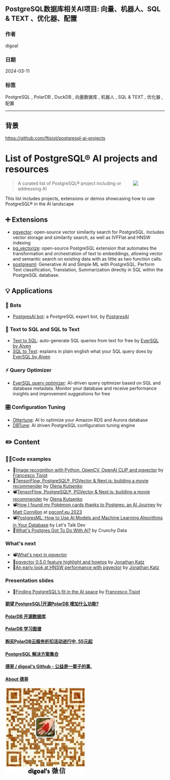 ## PostgreSQL数据库相关AI项目: 向量、机器人、SQL & TEXT 、优化器、配置    
                                                                            
### 作者                                                                            
digoal                                                                            
                                                                            
### 日期                                                                            
2024-03-11                                                                   
                                                                            
### 标签                                                                            
PostgreSQL , PolarDB , DuckDB , 向量数据库 , 机器人 , SQL & TEXT , 优化器 , 配置                    
                                                                            
----                                                                            
                                                                            
## 背景     
    
https://github.com/ftisiot/postgresql-ai-projects    
  
  
# List of PostgreSQL® AI projects and resources  
  
[<img src="https://wiki.postgresql.org/images/a/a4/PostgreSQL_logo.3colors.svg" align="right"  width="100">](https://www.postgresql.org/)  
  
> A curated list of PostgreSQL® project including or addressing AI  
  
This list includes projects, extensions or demos showcasing how to use PostgreSQL® in the AI landscape  
  
## ➕ Extensions  
  
* [pgvector](https://github.com/pgvector/pgvector): open-source vector similarity search for PostgreSQL. Includes vector storage and similarity search, as well as IVFFlat and HNSW indexing  
* [pg_vectorize](https://github.com/tembo-io/pg_vectorize): open-source PostgreSQL extension that automates the transformation and orchestration of text to embeddings, allowing vector and semantic search on existing data with as little as two function calls.  
* [postgresml](https://github.com/postgresml/postgresml): Generative AI and Simple ML with PostgreSQL. Perform Text classification, Translation, Summarization directly in SQL within the PostgreSQL database.  
  
## 💡 Applications  
  
### 🤖 Bots  
  
* [PostgresAI bot](https://postgres.ai/bot): a PostgreSQL expert bot, by [PostgresAI](https://twitter.com/postgres_ai)  
  
### 📑 Text to SQL and SQL to Text  
  
* [Text to SQL](https://www.eversql.com/text-to-sql/): auto-generate SQL queries from text for free by [EverSQL by Aiven](https://www.eversql.com/?utm_medium=organic&utm_source=ext_blog&utm_content=listpostgresai)  
* [SQL to Text](https://www.eversql.com/sql-to-text/?utm_medium=organic&utm_source=ext_blog&utm_content=listpostgresai): explains in plain english what your SQL query does by [EverSQL by Aiven](https://www.eversql.com/?utm_medium=organic&utm_source=ext_blog&utm_content=listpostgresai)  
  
  
### ⚡️ Query Optimizer  
  
* [EverSQL query optimizer](https://www.eversql.com/sql-query-optimizer/?utm_medium=organic&utm_source=ext_blog&utm_content=listpostgresai): AI-driven query optimizer based on SQL and database metadata. Monitor your database and receive performance insights and improvement suggestions for free  
  
### 🎛️ Configuration Tuning  
  
* [Ottertune](https://ottertune.com/): AI to optimize your Amazon RDS and Aurora database  
* [DBTune](https://www.dbtune.com/): AI driven PostgreSQL configuration tuning engine  
  
## ✏️ Content  
  
### 👩‍💻Code examples  
  
* 📝[Image recognition with Python, OpenCV, OpenAI CLIP and pgvector](https://aiven.io/developer/find-faces-with-pgvector) by [Francesco Tisiot](https://www.linkedin.com/in/francescotisiot)  
* 📝[TensorFlow, PostgreSQL®, PGVector & Next.js: building a movie recommender](https://aiven.io/developer/building-a-movie-recommender) by [Olena Kutsenko](https://www.linkedin.com/in/olenakutsenko/)  
* 📽️[TensorFlow, PostgreSQL®, PGVector & Next.js: building a movie recommender](https://youtu.be/ll2VjbGHO4E) by [Olena Kutsenko](https://www.linkedin.com/in/olenakutsenko/)  
* 📽️[How I found my Pokémon cards thanks to Postgres: an AI Journey](https://www.youtube.com/watch?v=QofVrNDSby4) by [Matt Cornillon](https://www.linkedin.com/in/matt-cornillon/) at [pgconf.eu 2023](https://2023.pgconf.eu/)  
* 📽️[PostgresML: How to Use AI Models and Machine Learning Algorithms in Your Database](https://www.youtube.com/watch?v=JTgl5GwrMu8) by Let's Talk Dev  
* 📝[What's Postgres Got To Do With AI?](https://www.crunchydata.com/blog/whats-postgres-got-to-do-with-ai) by Crunchy Data  
  
### What's next  
  
* 📽️[What's next in pgvector](https://www.youtube.com/watch?v=CzeTgNoHXN0)  
* 📝[pgvector 0.5.0 feature highlight and howtos](https://jkatz05.com/post/postgres/pgvector-overview-0.5.0/) by [Jonathan Katz](https://www.linkedin.com/in/jonathan-katz-6495532/)  
* 📝[An early look at HNSW performance with pgvector](https://jkatz05.com/post/postgres/pgvector-hnsw-performance/) by [Jonathan Katz](https://www.linkedin.com/in/jonathan-katz-6495532/)  
  
### Presentation slides  
  
* 🛝[Finding PostgreSQL’s fit in the AI space](https://ftisiot.net/talks/postgresql-fit-ai/) by [Francesco Tisiot](https://www.linkedin.com/in/francescotisiot)  
  
  
#### [期望 PostgreSQL|开源PolarDB 增加什么功能?](https://github.com/digoal/blog/issues/76 "269ac3d1c492e938c0191101c7238216")
  
  
#### [PolarDB 开源数据库](https://openpolardb.com/home "57258f76c37864c6e6d23383d05714ea")
  
  
#### [PolarDB 学习图谱](https://www.aliyun.com/database/openpolardb/activity "8642f60e04ed0c814bf9cb9677976bd4")
  
  
#### [购买PolarDB云服务折扣活动进行中, 55元起](https://www.aliyun.com/activity/new/polardb-yunparter?userCode=bsb3t4al "e0495c413bedacabb75ff1e880be465a")
  
  
#### [PostgreSQL 解决方案集合](../201706/20170601_02.md "40cff096e9ed7122c512b35d8561d9c8")
  
  
#### [德哥 / digoal's Github - 公益是一辈子的事.](https://github.com/digoal/blog/blob/master/README.md "22709685feb7cab07d30f30387f0a9ae")
  
  
#### [About 德哥](https://github.com/digoal/blog/blob/master/me/readme.md "a37735981e7704886ffd590565582dd0")
  
  
![digoal's wechat](../pic/digoal_weixin.jpg "f7ad92eeba24523fd47a6e1a0e691b59")
  
